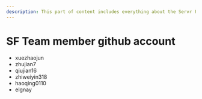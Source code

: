 ```yaml
---
description: This part of content includes everything about the Servr Foundation team.
---
```


# SF Team member github account

- xuezhaojun
- zhujian7
- qiujian16
- zhiweiyin318
- haoqing0110
- elgnay

